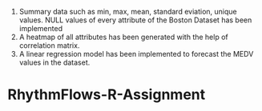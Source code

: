 1) Summary data such as min, max, mean, standard eviation, unique values. NULL values of every attribute of the Boston Dataset has been implemented
2) A heatmap of all attributes has been generated with the help of correlation matrix.
3) A linear regression model has been implemented to forecast the MEDV values in the dataset.
# RhythmFlows-R-Assignment
